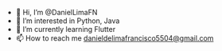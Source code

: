 - 👋 Hi, I’m @DanielLimaFN
- 👀 I’m interested in Python, Java
- 🌱 I’m currently learning Flutter
- 📫 How to reach me danieldelimafrancisco5504@gmail.com

<!---
DanielLimaFN/DanielLimaFN is a ✨ special ✨ repository because its `README.md` (this file) appears on your GitHub profile.
You can click the Preview link to take a look at your changes.
--->
